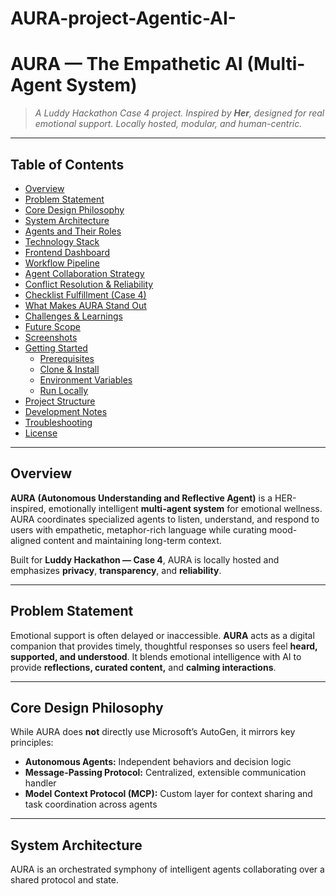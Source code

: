 # AURA-project-Agentic-AI-
# AURA — The Empathetic AI (Multi-Agent System)

> _A Luddy Hackathon Case 4 project. Inspired by **Her**, designed for real emotional support. Locally hosted, modular, and human-centric._

---

## Table of Contents

- [Overview](#overview)
- [Problem Statement](#problem-statement)
- [Core Design Philosophy](#core-design-philosophy)
- [System Architecture](#system-architecture)
- [Agents and Their Roles](#agents-and-their-roles)
- [Technology Stack](#technology-stack)
- [Frontend Dashboard](#frontend-dashboard)
- [Workflow Pipeline](#workflow-pipeline)
- [Agent Collaboration Strategy](#agent-collaboration-strategy)
- [Conflict Resolution & Reliability](#conflict-resolution--reliability)
- [Checklist Fulfillment (Case 4)](#checklist-fulfillment-case-4)
- [What Makes AURA Stand Out](#what-makes-aura-stand-out)
- [Challenges & Learnings](#challenges--learnings)
- [Future Scope](#future-scope)
- [Screenshots](#screenshots)
- [Getting Started](#getting-started)
  - [Prerequisites](#prerequisites)
  - [Clone & Install](#clone--install)
  - [Environment Variables](#environment-variables)
  - [Run Locally](#run-locally)
- [Project Structure](#project-structure)
- [Development Notes](#development-notes)
- [Troubleshooting](#troubleshooting)
- [License](#license)

---

## Overview

**AURA (Autonomous Understanding and Reflective Agent)** is a HER-inspired, emotionally intelligent **multi-agent system** for emotional wellness. AURA coordinates specialized agents to listen, understand, and respond to users with empathetic, metaphor-rich language while curating mood-aligned content and maintaining long-term context.

Built for **Luddy Hackathon — Case 4**, AURA is locally hosted and emphasizes **privacy**, **transparency**, and **reliability**.

---

## Problem Statement

Emotional support is often delayed or inaccessible. **AURA** acts as a digital companion that provides timely, thoughtful responses so users feel **heard, supported, and understood**. It blends emotional intelligence with AI to provide **reflections, curated content,** and **calming interactions**.

---

## Core Design Philosophy

While AURA does **not** directly use Microsoft’s AutoGen, it mirrors key principles:

- **Autonomous Agents:** Independent behaviors and decision logic  
- **Message-Passing Protocol:** Centralized, extensible communication handler  
- **Model Context Protocol (MCP):** Custom layer for context sharing and task coordination across agents

---

## System Architecture

AURA is an orchestrated symphony of intelligent agents collaborating over a shared protocol and state.


